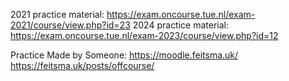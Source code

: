 2021 practice material: https://exam.oncourse.tue.nl/exam-2021/course/view.php?id=23
2024 practice material: https://exam.oncourse.tue.nl/exam-2023/course/view.php?id=12

Practice Made by Someone:
https://moodle.feitsma.uk/
https://feitsma.uk/posts/offcourse/

